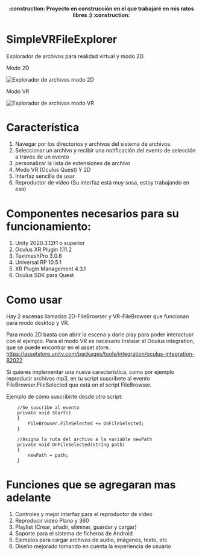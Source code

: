 <h4 align="center">
:construction: Proyecto en construcción en el que trabajaré en mis ratos libres :) :construction:
</h4>

# SimpleVRFileExplorer

Explorador de archivos para realidad virtual y modo 2D.

Modo 2D

![Explorador de archivos modo 2D](https://raw.githubusercontent.com/NocSchecter/UnityFileBrowser/develop/screens/2DTest.gif)

Modo VR

![Explorador de archivos modo VR](https://raw.githubusercontent.com/NocSchecter/UnityFileBrowser/develop/screens/VRTest.gif)

# Característica

1. Navegar por los directorios y archivos del sistema de archivos.
2. Seleccionar un archivo y recibir una notificación del evento de selección a través de un evento
3. personalizar la lista de extensiones de archivo
4. Modo VR (Oculus Quest) Y 2D
5. Interfaz sencilla de usar
6. Reproductor de video (Su interfaz está muy sosa, estoy trabajando en eso)

# Componentes necesarios para su funcionamiento:

1. Unity 2020.3.12f1 o superior
2. Oculus XR Plugin 1.11.2
3. TextmeshPro 3.0.6
4. Universal RP 10.5.1
5. XR Plugin Management 4.3.1
6. Oculus SDK para Quest

# Como usar

Hay 2 escenas llamadas 2D-FileBrowser y VR-FileBrowser que funcionan para modo desktop y VR.

Para modo 2D basta con abrir la escena y darle play para poder interactuar con el ejemplo.
Para el modo VR es necesario Instalar el Oculus integration, que se puede encontrar en el asset store. https://assetstore.unity.com/packages/tools/integration/oculus-integration-82022

Si quieres implementar una nueva característica, como por ejemplo reproducir archivos mp3, en tu script suscríbete al evento FileBrowser.FileSelected que está en el script FileBrowser.

Ejemplo de cómo suscribirte desde otro script:

```
    //Se suscribe al evento
    private void Start()
    {
        FileBrowser.FileSelected += OnFileSelected;
    }
    
    //Asigna la ruta del archivo a la variable newPath
    private void OnFileSelected(string path)
    {
        newPath = path;
    }
```

# Funciones que se agregaran mas adelante

1. Controles y mejor interfaz para el reproductor de video
2. Reproducir video Plano y 360
3. Playlist (Crear, añadir, eliminar, guardar y cargar)
4. Soporte para el sistema de ficheros de Android
5. Ejemplos para cargar archivos de audio, imágenes, texto, etc.
6. Diseño mejorado tomando en cuenta la experiencia de usuario

